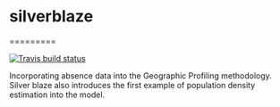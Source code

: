 # silverblaze

=========

[![Travis build status](https://travis-ci.org/Michael-Stevens-27/silverblaze.svg?branch=master)](https://travis-ci.org/Michael-Stevens-27/silverblaze)

Incorporating absence data into the Geographic Profiling methodology. Silver blaze also introduces the first example of population density estimation into the model.

